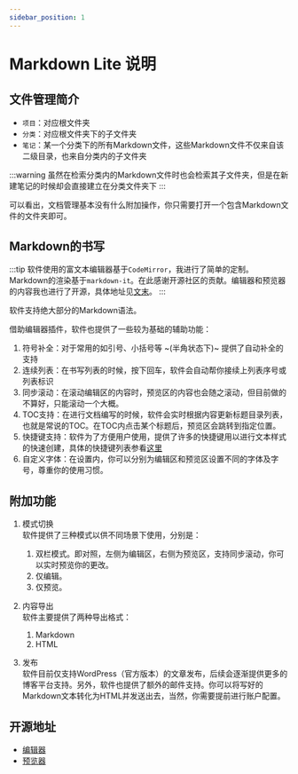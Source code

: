 ```yaml
---
sidebar_position: 1
---
```


# Markdown Lite 说明

## 文件管理简介

- `项目`：对应根文件夹
- `分类`：对应根文件夹下的子文件夹
- `笔记`：某一个分类下的所有Markdown文件，这些Markdown文件不仅来自该二级目录，也来自分类内的子文件夹

:::warning
虽然在检索分类内的Markdown文件时也会检索其子文件夹，但是在新建笔记的时候却会直接建立在分类文件夹下
:::

可以看出，文档管理基本没有什么附加操作，你只需要打开一个包含Markdown文件的文件夹即可。

## Markdown的书写

:::tip
软件使用的富文本编辑器基于`CodeMirror`，我进行了简单的定制。Markdown的渲染基于`markdown-it`。在此感谢开源社区的贡献。编辑器和预览器的内容我也进行了开源，具体地址见[文末](#开源地址)。
:::

软件支持绝大部分的Markdown语法。

借助编辑器插件，软件也提供了一些较为基础的辅助功能：

1. 符号补全：对于常用的如引号、小括号等 ~(半角状态下)~ 提供了自动补全的支持
2. 连续列表：在书写列表的时候，按下回车，软件会自动帮你接续上列表序号或列表标识
3. 同步滚动：在滚动编辑区的内容时，预览区的内容也会随之滚动，但目前做的不算好，只能滚动一个大概。
4. TOC支持：在进行文档编写的时候，软件会实时根据内容更新标题目录列表，也就是常说的TOC。在TOC内点击某个标题后，预览区会跳转到指定位置。
5. 快捷键支持：软件为了方便用户使用，提供了许多的快捷键用以进行文本样式的快速创建，具体的快捷键列表参看[这里](./shortcut)
6. 自定义字体：在设置内，你可以分别为编辑区和预览区设置不同的字体及字号，尊重你的使用习惯。

## 附加功能

1. 模式切换  
	软件提供了三种模式以供不同场景下使用，分别是：
	1. 双栏模式。即对照，左侧为编辑区，右侧为预览区，支持同步滚动，你可以实时预览你的更改。
	2. 仅编辑。
	3. 仅预览。

2. 内容导出  
	软件主要提供了两种导出格式：
    1. Markdown
    2. HTML
    
3. 发布  
    软件目前仅支持WordPress（官方版本）的文章发布，后续会逐渐提供更多的博客平台支持。另外，软件也提供了额外的邮件支持。你可以将写好的Markdown文本转化为HTML并发送出去，当然，你需要提前进行账户配置。

## 开源地址

- [编辑器](https://github.com/Richasy/Markdown-Lite-Editor)
- [预览器](https://github.com/Richasy/Markdown-Lite-Preview)